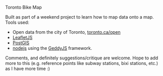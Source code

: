 Toronto Bike Map

Built as part of a weekend project to learn how to map data onto a map. Tools used:

* Open data from the city of Toronto, [toronto.ca/open](http://toronto.ca/open)
* [LeafletJS](http://leaflet.cloudmade.com)
* [PostGIS](http://postgis.refractions.net/)
* [nodejs](http://nodejs.org) using the [GeddyJS](http://geddyjs.org/) framework.

Comments, and definitely suggestions/critique are welcome. Hope to add more to this
(e.g. reference points like subway stations, bixi stations, etc.) as I have more time :)
